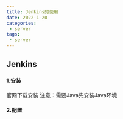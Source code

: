 ```yaml
---
title: Jenkins的使用
date: 2022-1-20
categories:
 - server
tags:
 - server
---
```

## Jenkins
#### 1.安装

官网下载安装 注意：需要Java先安装Java环境

#### 2.配置

